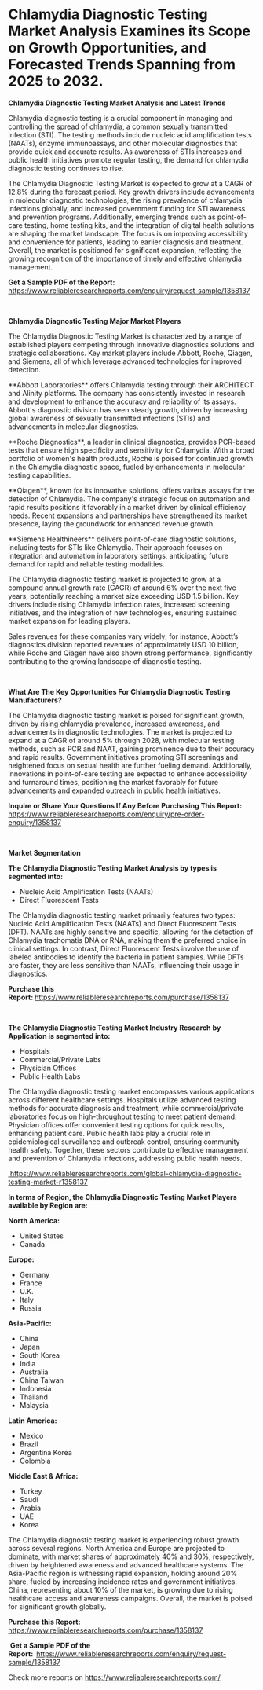<p><h1>Chlamydia Diagnostic Testing Market Analysis Examines its Scope on Growth Opportunities, and Forecasted Trends Spanning from 2025 to 2032.</h1></p><p><strong>Chlamydia Diagnostic Testing Market Analysis and Latest Trends</strong></p>
<p><p>Chlamydia diagnostic testing is a crucial component in managing and controlling the spread of chlamydia, a common sexually transmitted infection (STI). The testing methods include nucleic acid amplification tests (NAATs), enzyme immunoassays, and other molecular diagnostics that provide quick and accurate results. As awareness of STIs increases and public health initiatives promote regular testing, the demand for chlamydia diagnostic testing continues to rise.</p><p>The Chlamydia Diagnostic Testing Market is expected to grow at a CAGR of 12.8% during the forecast period. Key growth drivers include advancements in molecular diagnostic technologies, the rising prevalence of chlamydia infections globally, and increased government funding for STI awareness and prevention programs. Additionally, emerging trends such as point-of-care testing, home testing kits, and the integration of digital health solutions are shaping the market landscape. The focus is on improving accessibility and convenience for patients, leading to earlier diagnosis and treatment. Overall, the market is positioned for significant expansion, reflecting the growing recognition of the importance of timely and effective chlamydia management.</p></p>
<p><strong>Get a Sample PDF of the Report:&nbsp;</strong> <a href="https://www.reliableresearchreports.com/enquiry/request-sample/1358137?utm_campaign=2203&utm_medium=2&utm_source=Github&utm_content=ia&utm_term=03032025&utm_id=chlamydia-diagnostic-testing">https://www.reliableresearchreports.com/enquiry/request-sample/1358137</a></p>
<p>&nbsp;</p>
<p><strong>Chlamydia Diagnostic Testing Major Market Players</strong></p>
<p><p>The Chlamydia Diagnostic Testing Market is characterized by a range of established players competing through innovative diagnostics solutions and strategic collaborations. Key market players include Abbott, Roche, Qiagen, and Siemens, all of which leverage advanced technologies for improved detection.</p><p>**Abbott Laboratories** offers Chlamydia testing through their ARCHITECT and Alinity platforms. The company has consistently invested in research and development to enhance the accuracy and reliability of its assays. Abbott's diagnostic division has seen steady growth, driven by increasing global awareness of sexually transmitted infections (STIs) and advancements in molecular diagnostics.</p><p>**Roche Diagnostics**, a leader in clinical diagnostics, provides PCR-based tests that ensure high specificity and sensitivity for Chlamydia. With a broad portfolio of women's health products, Roche is poised for continued growth in the Chlamydia diagnostic space, fueled by enhancements in molecular testing capabilities.</p><p>**Qiagen**, known for its innovative solutions, offers various assays for the detection of Chlamydia. The company's strategic focus on automation and rapid results positions it favorably in a market driven by clinical efficiency needs. Recent expansions and partnerships have strengthened its market presence, laying the groundwork for enhanced revenue growth.</p><p>**Siemens Healthineers** delivers point-of-care diagnostic solutions, including tests for STIs like Chlamydia. Their approach focuses on integration and automation in laboratory settings, anticipating future demand for rapid and reliable testing modalities.</p><p>The Chlamydia diagnostic testing market is projected to grow at a compound annual growth rate (CAGR) of around 6% over the next five years, potentially reaching a market size exceeding USD 1.5 billion. Key drivers include rising Chlamydia infection rates, increased screening initiatives, and the integration of new technologies, ensuring sustained market expansion for leading players. </p><p>Sales revenues for these companies vary widely; for instance, Abbott’s diagnostics division reported revenues of approximately USD 10 billion, while Roche and Qiagen have also shown strong performance, significantly contributing to the growing landscape of diagnostic testing.</p></p>
<p>&nbsp;</p>
<p><strong>What Are The Key Opportunities For Chlamydia Diagnostic Testing Manufacturers?</strong></p>
<p><p>The Chlamydia diagnostic testing market is poised for significant growth, driven by rising chlamydia prevalence, increased awareness, and advancements in diagnostic technologies. The market is projected to expand at a CAGR of around 5% through 2028, with molecular testing methods, such as PCR and NAAT, gaining prominence due to their accuracy and rapid results. Government initiatives promoting STI screenings and heightened focus on sexual health are further fueling demand. Additionally, innovations in point-of-care testing are expected to enhance accessibility and turnaround times, positioning the market favorably for future advancements and expanded outreach in public health initiatives.</p></p>
<p><strong>Inquire or Share Your Questions If Any Before Purchasing This Report:</strong> <a href="https://www.reliableresearchreports.com/enquiry/pre-order-enquiry/1358137?utm_campaign=2203&utm_medium=2&utm_source=Github&utm_content=ia&utm_term=03032025&utm_id=chlamydia-diagnostic-testing">https://www.reliableresearchreports.com/enquiry/pre-order-enquiry/1358137</a></p>
<p>&nbsp;</p>
<p><strong>Market Segmentation</strong></p>
<p><strong>The Chlamydia Diagnostic Testing Market Analysis by types is segmented into:</strong></p>
<p><ul><li>Nucleic Acid Amplification Tests (NAATs)</li><li>Direct Fluorescent Tests</li></ul></p>
<p><p>The Chlamydia diagnostic testing market primarily features two types: Nucleic Acid Amplification Tests (NAATs) and Direct Fluorescent Tests (DFT). NAATs are highly sensitive and specific, allowing for the detection of Chlamydia trachomatis DNA or RNA, making them the preferred choice in clinical settings. In contrast, Direct Fluorescent Tests involve the use of labeled antibodies to identify the bacteria in patient samples. While DFTs are faster, they are less sensitive than NAATs, influencing their usage in diagnostics.</p></p>
<p><strong>Purchase this Report:&nbsp;</strong><a href="https://www.reliableresearchreports.com/purchase/1358137?utm_campaign=2203&utm_medium=2&utm_source=Github&utm_content=ia&utm_term=03032025&utm_id=chlamydia-diagnostic-testing">https://www.reliableresearchreports.com/purchase/1358137</a></p>
<p>&nbsp;</p>
<p><strong>The Chlamydia Diagnostic Testing Market Industry Research by Application is segmented into:</strong></p>
<p><ul><li>Hospitals</li><li>Commercial/Private Labs</li><li>Physician Offices</li><li>Public Health Labs</li></ul></p>
<p><p>The Chlamydia diagnostic testing market encompasses various applications across different healthcare settings. Hospitals utilize advanced testing methods for accurate diagnosis and treatment, while commercial/private laboratories focus on high-throughput testing to meet patient demand. Physician offices offer convenient testing options for quick results, enhancing patient care. Public health labs play a crucial role in epidemiological surveillance and outbreak control, ensuring community health safety. Together, these sectors contribute to effective management and prevention of Chlamydia infections, addressing public health needs.</p></p>
<p><a href="https://www.reliableresearchreports.com/global-chlamydia-diagnostic-testing-market-r1358137?utm_campaign=2203&utm_medium=2&utm_source=Github&utm_content=ia&utm_term=03032025&utm_id=chlamydia-diagnostic-testing">&nbsp;https://www.reliableresearchreports.com/global-chlamydia-diagnostic-testing-market-r1358137</a></p>
<p><strong>In terms of Region, the Chlamydia Diagnostic Testing Market Players available by Region are:</strong></p>
<p>
    <p> <strong> North America: </strong>
        <ul>
            <li>United States</li>
            <li>Canada</li>
        </ul>
        </p> 
    <p> <strong> Europe: </strong>
        <ul>
            <li>Germany</li>
            <li>France</li>
            <li>U.K.</li>
            <li>Italy</li>
            <li>Russia</li>
        </ul>
        </p> 
    <p> <strong> Asia-Pacific: </strong>
        <ul>
            <li>China</li>
            <li>Japan</li>
            <li>South Korea</li>
            <li>India</li>
            <li>Australia</li>
            <li>China Taiwan</li>
            <li>Indonesia</li>
            <li>Thailand</li>
            <li>Malaysia</li>
        </ul>
        </p> 
    <p> <strong> Latin America: </strong>
        <ul>
            <li>Mexico</li>
            <li>Brazil</li>
            <li>Argentina Korea</li>
            <li>Colombia</li>
        </ul>
        </p> 
    <p> <strong> Middle East & Africa: </strong>
        <ul>
            <li>Turkey</li>
            <li>Saudi</li>
            <li>Arabia</li>
            <li>UAE</li>
            <li>Korea</li>
        </ul>
    </p>
    </p>
<p><p>The Chlamydia diagnostic testing market is experiencing robust growth across several regions. North America and Europe are projected to dominate, with market shares of approximately 40% and 30%, respectively, driven by heightened awareness and advanced healthcare systems. The Asia-Pacific region is witnessing rapid expansion, holding around 20% share, fueled by increasing incidence rates and government initiatives. China, representing about 10% of the market, is growing due to rising healthcare access and awareness campaigns. Overall, the market is poised for significant growth globally.</p></p>
<p><strong>Purchase this Report: </strong><a href="https://www.reliableresearchreports.com/purchase/1358137?utm_campaign=2203&utm_medium=2&utm_source=Github&utm_content=ia&utm_term=03032025&utm_id=chlamydia-diagnostic-testing">https://www.reliableresearchreports.com/purchase/1358137</a></p>
<p>&nbsp;<strong>Get a Sample PDF of the Report:&nbsp;&nbsp;</strong><a href="https://www.reliableresearchreports.com/enquiry/request-sample/1358137?utm_campaign=2203&utm_medium=2&utm_source=Github&utm_content=ia&utm_term=03032025&utm_id=chlamydia-diagnostic-testing">https://www.reliableresearchreports.com/enquiry/request-sample/1358137</a></p>
<p><strong></strong></p>
<p>Check more reports on <a href="https://www.reliableresearchreports.com/?utm_campaign=2203&utm_medium=2&utm_source=Github&utm_content=ia&utm_term=03032025&utm_id=chlamydia-diagnostic-testing">https://www.reliableresearchreports.com/</a></p>